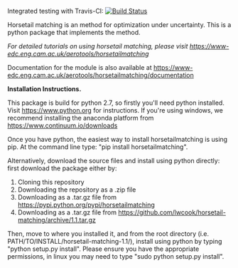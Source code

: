 Integrated testing with Travis-CI: [![Build Status](https://travis-ci.org/lwcook/horsetail-matching.svg?branch=master)](https://travis-ci.org/lwcook/horsetail-matching.svg?branch=master)

Horsetail matching is an method for optimization under uncertainty. This is a python package that implements the method.

*For detailed tutorials on using horsetail matching, please visit https://www-edc.eng.cam.ac.uk/aerotools/horsetailmatching*

Documentation for the module is also available at https://www-edc.eng.cam.ac.uk/aerotools/horsetailmatching/documentation

**Installation Instructions.**

This package is build for python 2.7, so firstly you'll need python installed. Visit https://www.python.org for instructions. If you're using windows, we recommend installing the anaconda platform from https://www.continuum.io/downloads

Once you have python, the easiest way to install horsetailmatching is using pip. At the command line type: "pip install horsetailmatching".

Alternatively, download the source files and install using python directly: first download the package either by:
1) Cloning this repository
2) Downloading the repository as a .zip file
3) Downloading as a .tar.gz file from https://pypi.python.org/pypi/horsetailmatching
4) Downloading as a .tar.gz file from https://github.com/lwcook/horsetail-matching/archive/1.1.tar.gz

Then, move to where you installed it, and from the root directory (i.e. PATH/TO/INSTALL/horsetail-matching-1.1/), install using python by typing "python setup.py install". Please ensure you have the appropriate permissions, in linux you may need to type "sudo python setup.py install".
